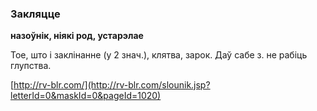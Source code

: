 ### Закляцце
**назоўнік, ніякі род, устарэлае**

Тое, што і заклінанне (у 2 знач.), клятва, зарок. Даў сабе з. не рабіць глупства.

<a rel="author">[http://rv-blr.com/](http://rv-blr.com/slounik.jsp?letterId=0&maskId=0&pageId=1020)</a>
